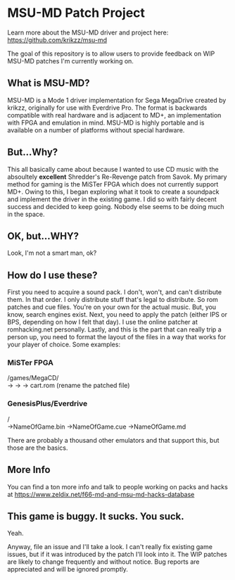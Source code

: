 # MSU-MD Patch Project
Learn more about the MSU-MD driver and project here: https://github.com/krikzz/msu-md

The goal of this repository is to allow users to provide feedback on WIP MSU-MD patches I'm currently working on.

## What is MSU-MD?
MSU-MD is a Mode 1 driver implementation for Sega MegaDrive created by krikzz, originally for use with Everdrive Pro.
The format is backwards compatible with real hardware and is adjacent to MD+, an implementation with FPGA and emulation in mind.
MSU-MD is highly portable and is available on a number of platforms without special hardware. 

## But...Why? </reynolds>
This all basically came about because I wanted to use CD music with the absoultely **excellent** Shredder's Re-Revenge patch from Savok. My primary method for gaming is the MiSTer FPGA which does not currently support MD+. 
Owing to this, I began exploring what it took to create a soundpack and implement the driver in the existing game. I did so with fairly decent success and decided to keep going. Nobody else seems to be doing much in the space.

## OK, but...WHY?
Look, I'm not a smart man, ok?

## How do I use these?
First you need to acquire a sound pack. I don't, won't, and can't distribute them. In that order. I only distribute stuff that's legal to distribute. So rom patches and cue files. You're on your own for the actual music. But, you know, search engines exist. 
Next, you need to apply the patch (either IPS or BPS, depending on how I felt that day). I use the online patcher at romhacking.net personally. 
Lastly, and this is the part that can really trip a person up, you need to format the layout of the files in a way that works for your player of choice. Some examples:

### MiSTer FPGA
/games/MegaCD/<FolderName></br>
	-> <bin file>
	-> <cue file>
	-> cart.rom (rename the patched file)
		
### GenesisPlus/Everdrive
<GamesFolder>/<FolderName></br>
	 ->NameOfGame.bin
	 ->NameOfGame.cue
	 ->NameOfGame.md
		 
		 
There are probably a thousand other emulators and that support this, but those are the basics. 

## More Info
You can find a ton more info and talk to people working on packs and hacks at https://www.zeldix.net/f66-md-and-msu-md-hacks-database

## This game is buggy. It sucks. You suck.
Yeah. 

Anyway, file an issue and I'll take a look. I can't really fix existing game issues, but if it was introduced by the patch I'll look into it. The WIP patches are likely to change frequently and without notice. Bug reports are appreciated and will be ignored promptly. 
